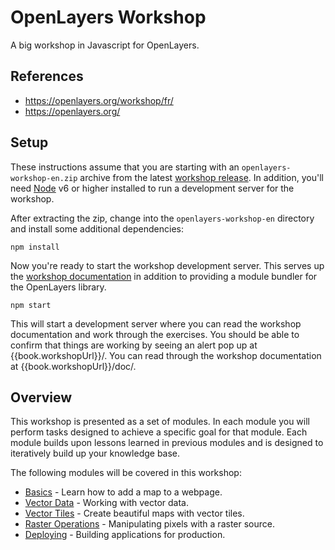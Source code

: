 # OpenLayers Workshop
A big workshop in Javascript for OpenLayers. 

## References
* https://openlayers.org/workshop/fr/
* https://openlayers.org/

## Setup

These instructions assume that you are starting with an `openlayers-workshop-en.zip` archive from the latest [workshop release](https://github.com/openlayers/workshop/releases).  In addition, you'll need [Node](https://nodejs.org/) v6 or higher installed to run a development server for the workshop.

After extracting the zip, change into the `openlayers-workshop-en` directory and install some additional dependencies:

    npm install

Now you're ready to start the workshop development server.  This serves up the [workshop documentation]({{book.workshopUrl}}/doc/) in addition to providing a module bundler for the OpenLayers library.

    npm start

This will start a development server where you can read the workshop documentation and work through the exercises.  You should be able to confirm that things are working by seeing an alert pop up at {{book.workshopUrl}}/.  You can read through the workshop documentation at {{book.workshopUrl}}/doc/.

## Overview

This workshop is presented as a set of modules.  In each module you will perform tasks designed to achieve a specific goal for that module.  Each module builds upon lessons learned in previous modules and is designed to iteratively build up your knowledge base.

The following modules will be covered in this workshop:

* [Basics](basics/README.md) - Learn how to add a map to a webpage.
* [Vector Data](vector/README.md) - Working with vector data.
* [Vector Tiles](vectortile/README.md) - Create beautiful maps with vector tiles.
* [Raster Operations](raster/README.md) - Manipulating pixels with a raster source.
* [Deploying](deploying/README.md) - Building applications for production.
